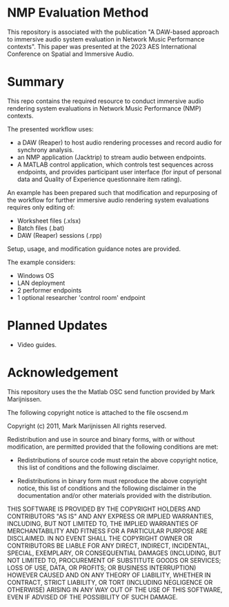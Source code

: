 # NMP Evaluation Method

This repository is associated with the publication "A DAW-based approach to immersive audio system evaluation in Network Music Performance contexts". This paper was presented at the 2023 AES International Conference on Spatial and Immersive Audio. 

# Summary

This repo contains the required resource to conduct immersive audio rendering system evaluations in Network Music Performance (NMP) contexts.

The presented workflow uses:

- a DAW (Reaper) to host audio rendering processes and record audio for synchrony analysis.
- an NMP application (Jacktrip) to stream audio between endpoints.
- A MATLAB control application, which controls test sequences across endpoints, and provides participant user interface (for input of personal data and Quality of Experience questionnaire item rating).

An example has been prepared such that modification and repurposing of the workflow for further immersive audio rendering system evaluations requires only editing of:

- Worksheet files (.xlsx)
- Batch files (.bat)
- DAW (Reaper) sessions (.rpp)

Setup, usage, and modification guidance notes are provided.

The example considers:

- Windows OS
- LAN deployment
- 2 performer endpoints
- 1 optional researcher 'control room' endpoint

# Planned Updates
- Video guides.

# Acknowledgement
This repository uses the the Matlab OSC send function provided by Mark Marijnissen.

The following copyright notice is attached to the file oscsend.m

Copyright (c) 2011, Mark Marijnissen
All rights reserved.

Redistribution and use in source and binary forms, with or without
modification, are permitted provided that the following conditions are met:

* Redistributions of source code must retain the above copyright notice, this
  list of conditions and the following disclaimer.

* Redistributions in binary form must reproduce the above copyright notice,
  this list of conditions and the following disclaimer in the documentation
  and/or other materials provided with the distribution.

THIS SOFTWARE IS PROVIDED BY THE COPYRIGHT HOLDERS AND CONTRIBUTORS "AS IS"
AND ANY EXPRESS OR IMPLIED WARRANTIES, INCLUDING, BUT NOT LIMITED TO, THE
IMPLIED WARRANTIES OF MERCHANTABILITY AND FITNESS FOR A PARTICULAR PURPOSE ARE
DISCLAIMED. IN NO EVENT SHALL THE COPYRIGHT OWNER OR CONTRIBUTORS BE LIABLE
FOR ANY DIRECT, INDIRECT, INCIDENTAL, SPECIAL, EXEMPLARY, OR CONSEQUENTIAL
DAMAGES (INCLUDING, BUT NOT LIMITED TO, PROCUREMENT OF SUBSTITUTE GOODS OR
SERVICES; LOSS OF USE, DATA, OR PROFITS; OR BUSINESS INTERRUPTION) HOWEVER
CAUSED AND ON ANY THEORY OF LIABILITY, WHETHER IN CONTRACT, STRICT LIABILITY,
OR TORT (INCLUDING NEGLIGENCE OR OTHERWISE) ARISING IN ANY WAY OUT OF THE USE
OF THIS SOFTWARE, EVEN IF ADVISED OF THE POSSIBILITY OF SUCH DAMAGE.

